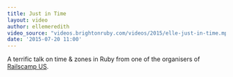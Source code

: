 ```yaml
---
title: Just in Time
layout: video
author: ellemeredith
video_source: "videos.brightonruby.com/videos/2015/elle-just-in-time.mp4"
date: '2015-07-20 11:00'
---
```


A terrific talk on time & zones in Ruby from one of the organisers of [Railscamp US](https://east.railscamp.us).

